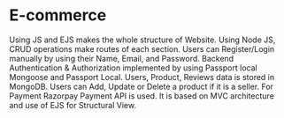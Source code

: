# E-commerce
 Using JS and EJS makes the whole structure of Website.
 Using Node JS, CRUD operations make routes of each section.
 Users can Register/Login manually by using their Name, Email, and Password.
 Backend Authentication & Authorization implemented by using Passport local Mongoose and Passport Local.
 Users, Product, Reviews data is stored in MongoDB.
 Users can Add, Update or Delete a product if it is a seller.
 For Payment Razorpay Payment API is used.
 It is based on MVC architecture and use of EJS for Structural View. 

